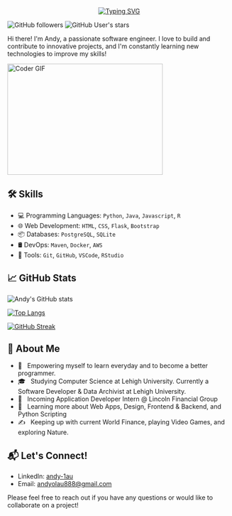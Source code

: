 <div align="center">
<a href="https://git.io/typing-svg"><img src="https://readme-typing-svg.demolab.com?font=Fira+Code&size=30&duration=500&pause=1000&color=FFA500&multiline=true&width=500&height=100&lines=print(%22Hello%2C+I'm+Andy!%22);+" alt="Typing SVG" /></a>
</div>

![GitHub followers](https://img.shields.io/github/followers/andy-1au?style=social) ![GitHub User's stars](https://img.shields.io/github/stars/andy-1au?style=social)

Hi there! I'm Andy, a passionate software engineer. I love to build and contribute to innovative projects, and I'm constantly learning new technologies to improve my skills!

<img alt="Coder GIF" height=250 width=350 src="https://images.squarespace-cdn.com/content/v1/5769fc401b631bab1addb2ab/1541580611624-TE64QGKRJG8SWAIUS7NS/ke17ZwdGBToddI8pDm48kPoswlzjSVMM-SxOp7CV59BZw-zPPgdn4jUwVcJE1ZvWQUxwkmyExglNqGp0IvTJZamWLI2zvYWH8K3-s_4yszcp2ryTI0HqTOaaUohrI8PI6FXy8c9PWtBlqAVlUS5izpdcIXDZqDYvprRqZ29Pw0o/coding-freak.gif" />

## 🛠 Skills

- 💻 Programming Languages: `Python`, `Java`, `Javascript`, `R` 
- 🌐 Web Development: `HTML`, `CSS`, `Flask`, `Bootstrap` 
- 📦 Databases: `PostgreSQL`, `SQLite` 
- 🛢️ DevOps: `Maven`, `Docker`, `AWS`
- 🔧 Tools: `Git`, `GitHub`, `VSCode`, `RStudio`

## 📈 GitHub Stats

![Andy's GitHub stats](https://github-readme-stats.vercel.app/api?username=andy-1au&show_icons=true&theme=algolia)

[![Top Langs](https://github-readme-stats.vercel.app/api/top-langs/?username=andy-1au&layout=compact&theme=algolia)](https://github.com/anuraghazra/github-readme-stats)

[![GitHub Streak](http://github-readme-streak-stats.herokuapp.com?user=andy-1au&theme=algolia&border_radius=5&card_width=500)](https://git.io/streak-stats)

## 🌟 About Me

- 🤔 &nbsp; Empowering myself to learn everyday and to become a better programmer.
- 🎓 &nbsp; Studying Computer Science at Lehigh University. Currently a Software Developer & Data Archivist at Lehigh University.
- 💼 &nbsp; Incoming Application Developer Intern @ Lincoln Financial Group
- 🌱 &nbsp; Learning more about Web Apps, Design, Frontend & Backend, and Python Scripting
- ✍️ &nbsp; Keeping up with current World Finance, playing Video Games, and exploring Nature.

## 📬 Let's Connect!

- LinkedIn: [andy-1au](https://www.linkedin.com/in/andy-1au/)
- Email: [andyolau888@gmail.com](mailto:andyolau888@gmail.com)

Please feel free to reach out if you have any questions or would like to collaborate on a project!
